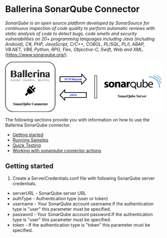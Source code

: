 # Ballerina SonarQube Connector

*SonarQube is an open source platform developed by SonarSource for continuous inspection of code quality to perform automatic reviews with static analysis of code to detect bugs, code smells and security vulnerabilities on 20+ programming languages including Java (including Android), C#, PHP, JavaScript, C/C++, COBOL, PL/SQL, PL/I, ABAP, VB.NET, VB6, Python, RPG, Flex, Objective-C, Swift, Web and XML.* (https://www.sonarqube.org/).

![Ballerina -SonarQube Connector Overview](sonarqube-connector.png)

The following sections provide you with information on how to use the Ballerina SonarQube connector.

- [Getting started](#getting-started)
- [Running Samples](#running-samples)
- [Quick Testing](#quick-testing)
- [Working with sonarqube connector actions](#working-with-sonarqube-connector-actions)

## Getting started

1. Create a ServerCredentials.conf file with following SonarQube server credentials.
- serverURL - SonarQube server URL
- authType - Authentication type (user or token)
- username - Your SonarQube account username.If the authentication type is "user" this parameter must be specified.
- password - Your SonarQube account password.If the authentication type is "user" this parameter must be specified.
- token - If the authentication type is "token" this parameter must be specified.
